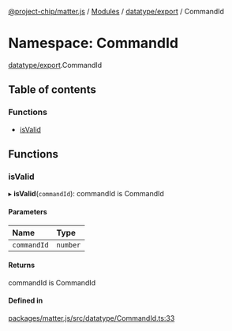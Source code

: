[@project-chip/matter.js](../README.md) / [Modules](../modules.md) / [datatype/export](datatype_export.md) / CommandId

# Namespace: CommandId

[datatype/export](datatype_export.md).CommandId

## Table of contents

### Functions

- [isValid](datatype_export.CommandId.md#isvalid)

## Functions

### isValid

▸ **isValid**(`commandId`): commandId is CommandId

#### Parameters

| Name | Type |
| :------ | :------ |
| `commandId` | `number` |

#### Returns

commandId is CommandId

#### Defined in

[packages/matter.js/src/datatype/CommandId.ts:33](https://github.com/project-chip/matter.js/blob/2d9f2165d2672864fda3496a6d0d5f93597f82c6/packages/matter.js/src/datatype/CommandId.ts#L33)
